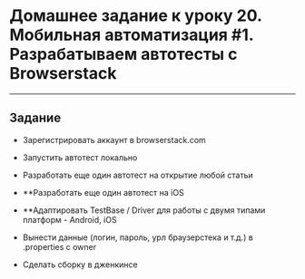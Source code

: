 # Домашнее задание к уроку 20. Мобильная автоматизация #1. Разрабатываем автотесты с Browserstack
---- 
## Задание

- Зарегистрировать аккаунт в browserstack.com

- Запустить автотест локально

- Разработать еще один автотест на открытие любой статьи

- **Разработать еще один автотест на iOS

- **Адаптировать TestBase / Driver для работы с двумя типами платформ - Android, iOS

- Вынести данные (логин, пароль, урл браузерстека и т.д.) в .properties с owner

- Сделать сборку в дженкинсе

    
